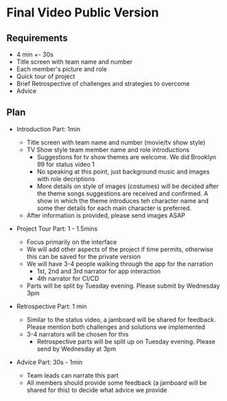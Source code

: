 # Final Video Public Version

## Requirements
- 4 min +- 30s
- Title screen with team name and number
- Each member's picture and role
- Quick tour of project
- Brief Retrospective of challenges and strategies to overcome
- Advice

## Plan

- Introduction Part: 1min
  - Title screen with team name and number (movie/tv show style)
  - TV Show style team member name and role introductions
    - Suggestions for tv show themes are welcome. We did Brooklyn 99 for status video 1
    - No speaking at this point, just background music and images with role decriptions
    - More details on style of images (costumes) will be decided after the theme songs suggestions are received and confirmed. A show in which the theme introduces teh character name and some ther details for each main character is preferred.
  - After information is provided, please send images ASAP

- Project Tour Part: 1 - 1.5mins
  - Focus primarily on the interface
  - We will add other aspects of the project if time permits, otherwise this can be saved for the private version
  - We will have 3-4 people walking through the app for the narration
    - 1st, 2nd and 3rd narrator for app interaction
    - 4th narrator for CI/CD
  - Parts will be split by Tuesday evening. Please submit by Wednesday 3pm
  
- Retrospective Part: 1 min
  - Similar to the status video, a jamboard will be shared for feedback. Please mention both challenges and solutions we implemented
  - 3-4 narrators will be chosen for this
    - Retrospective parts will be split up on Tuesday evening. Please send by Wednesday at 3pm

- Advice Part: 30s - 1min
  - Team leads can narrate this part
  - All members should provide some feedback (a jamboard will be shared for this) to decide what advice we provide
